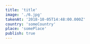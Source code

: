```yaml
---
title: 'title'
image: './6.jpg'
takenAt: '2018-10-05T14:48:00.000Z'
country: 'someCountry'
place: 'somePlace'
publish: true
---
```

